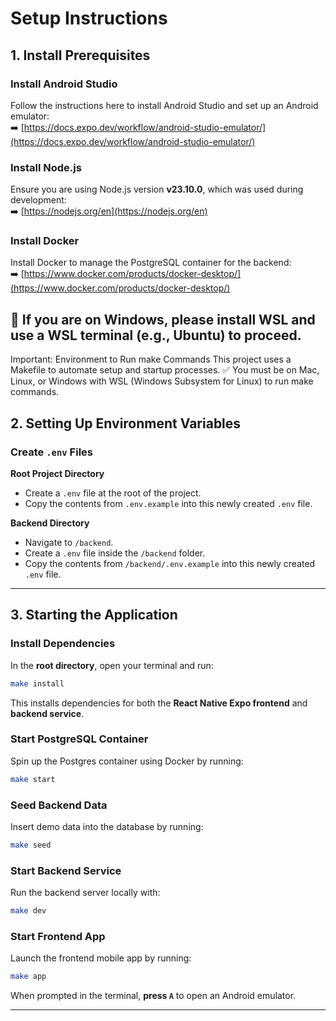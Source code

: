 # Setup Instructions

## 1. Install Prerequisites

### Install Android Studio

Follow the instructions here to install Android Studio and set up an Android emulator:  
➡️ [https://docs.expo.dev/workflow/android-studio-emulator/](https://docs.expo.dev/workflow/android-studio-emulator/)

### Install Node.js

Ensure you are using Node.js version **v23.10.0**, which was used during development:  
➡️ [https://nodejs.org/en](https://nodejs.org/en)

### Install Docker

Install Docker to manage the PostgreSQL container for the backend:  
➡️ [https://www.docker.com/products/docker-desktop/](https://www.docker.com/products/docker-desktop/)

## 🔹 If you are on Windows, please install WSL and use a WSL terminal (e.g., Ubuntu) to proceed.

Important: Environment to Run make Commands
This project uses a Makefile to automate setup and startup processes.
✅ You must be on Mac, Linux, or Windows with WSL (Windows Subsystem for Linux) to run make commands.

## 2. Setting Up Environment Variables

### Create `.env` Files

**Root Project Directory**

- Create a `.env` file at the root of the project.
- Copy the contents from `.env.example` into this newly created `.env` file.

**Backend Directory**

- Navigate to `/backend`.
- Create a `.env` file inside the `/backend` folder.
- Copy the contents from `/backend/.env.example` into this newly created `.env` file.

---

## 3. Starting the Application

### Install Dependencies

In the **root directory**, open your terminal and run:

```bash
make install
```

This installs dependencies for both the **React Native Expo frontend** and **backend service**.

### Start PostgreSQL Container

Spin up the Postgres container using Docker by running:

```bash
make start
```

### Seed Backend Data

Insert demo data into the database by running:

```bash
make seed
```

### Start Backend Service

Run the backend server locally with:

```bash
make dev
```

### Start Frontend App

Launch the frontend mobile app by running:

```bash
make app
```

When prompted in the terminal, **press `A`** to open an Android emulator.

---
